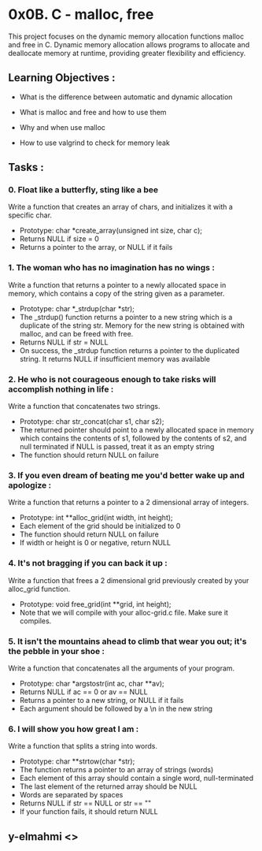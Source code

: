 # 0x0B. C - malloc, free

This project focuses on the dynamic memory allocation functions malloc and free in C. Dynamic memory allocation allows programs to allocate and deallocate memory at runtime, providing greater flexibility and efficiency.


## Learning Objectives :

* What is the difference between automatic and dynamic allocation

* What is malloc and free and how to use them

* Why and when use malloc

* How to use valgrind to check for memory leak



## Tasks : 

### 0. Float like a butterfly, sting like a bee
Write a function that creates an array of chars, and initializes it with a specific char.

- Prototype: char *create_array(unsigned int size, char c);
- Returns NULL if size = 0
- Returns a pointer to the array, or NULL if it fails



### 1. The woman who has no imagination has no wings :
Write a function that returns a pointer to a newly allocated space in memory, which contains a copy of the string given as a parameter.

- Prototype: char *_strdup(char *str);
- The _strdup() function returns a pointer to a new string which is a duplicate of the string str. Memory for the new string is obtained with malloc, and can be freed with free.
- Returns NULL if str = NULL
- On success, the _strdup function returns a pointer to the duplicated string. It returns NULL if insufficient memory was available




### 2. He who is not courageous enough to take risks will accomplish nothing in life :
Write a function that concatenates two strings.

- Prototype: char str_concat(char s1, char s2);
- The returned pointer should point to a newly allocated space in memory which contains the contents of s1, followed by the contents of s2, and null terminated
if NULL is passed, treat it as an empty string
- The function should return NULL on failure



### 3. If you even dream of beating me you'd better wake up and apologize :
Write a function that returns a pointer to a 2 dimensional array of integers.

- Prototype: int **alloc_grid(int width, int height);
- Each element of the grid should be initialized to 0
- The function should return NULL on failure
- If width or height is 0 or negative, return NULL




### 4. It's not bragging if you can back it up :
Write a function that frees a 2 dimensional grid previously created by your alloc_grid function.

- Prototype: void free_grid(int **grid, int height);
- Note that we will compile with your alloc-grid.c file. Make sure it compiles.




### 5. It isn't the mountains ahead to climb that wear you out; it's the pebble in your shoe :
Write a function that concatenates all the arguments of your program.

- Prototype: char *argstostr(int ac, char **av);
- Returns NULL if ac == 0 or av == NULL
- Returns a pointer to a new string, or NULL if it fails
- Each argument should be followed by a \n in the new string  




### 6. I will show you how great I am : 
Write a function that splits a string into words.

- Prototype: char **strtow(char *str);
- The function returns a pointer to an array of strings (words)
- Each element of this array should contain a single word, null-terminated
- The last element of the returned array should be NULL
- Words are separated by spaces
- Returns NULL if str == NULL or str == ""
- If your function fails, it should return NULL








## y-elmahmi <> 


